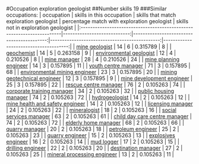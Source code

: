 #Occupation exploration geologist
##Number skills 19
###Similar occupations:
| occupation                                                            |   skills in this occupation |   skills that match exploration geologist |   percentage match with exploration geologist |   skills not in exploration geologist |
|:----------------------------------------------------------------------|----------------------------:|------------------------------------------:|----------------------------------------------:|--------------------------------------:|
| [mine geologist](mine_geologist.md)                                   |                          14 |                                         6 |                                      0.315789 |                                     8 |
| [geochemist](geochemist.md)                                           |                          14 |                                         5 |                                      0.263158 |                                     9 |
| [environmental geologist](environmental_geologist.md)                 |                          12 |                                         4 |                                      0.210526 |                                     8 |
| [mine manager](mine_manager.md)                                       |                          28 |                                         4 |                                      0.210526 |                                    24 |
| [mine planning engineer](mine_planning_engineer.md)                   |                          14 |                                         3 |                                      0.157895 |                                    11 |
| [youth centre manager](youth_centre_manager.md)                       |                          71 |                                         3 |                                      0.157895 |                                    68 |
| [environmental mining engineer](environmental_mining_engineer.md)     |                          23 |                                         3 |                                      0.157895 |                                    20 |
| [mining geotechnical engineer](mining_geotechnical_engineer.md)       |                          12 |                                         3 |                                      0.157895 |                                     9 |
| [mine development engineer](mine_development_engineer.md)             |                          25 |                                         3 |                                      0.157895 |                                    22 |
| [rescue centre manager](rescue_centre_manager.md)                     |                          76 |                                         2 |                                      0.105263 |                                    74 |
| [corporate training manager](corporate_training_manager.md)           |                          34 |                                         2 |                                      0.105263 |                                    32 |
| [public housing manager](public_housing_manager.md)                   |                          74 |                                         2 |                                      0.105263 |                                    72 |
| [hydrogeologist](hydrogeologist.md)                                   |                          14 |                                         2 |                                      0.105263 |                                    12 |
| [mine health and safety engineer](mine_health_and_safety_engineer.md) |                          14 |                                         2 |                                      0.105263 |                                    12 |
| [licensing manager](licensing_manager.md)                             |                          24 |                                         2 |                                      0.105263 |                                    22 |
| [mineralogist](mineralogist.md)                                       |                          18 |                                         2 |                                      0.105263 |                                    16 |
| [social services manager](social_services_manager.md)                 |                          63 |                                         2 |                                      0.105263 |                                    61 |
| [child day care centre manager](child_day_care_centre_manager.md)     |                          74 |                                         2 |                                      0.105263 |                                    72 |
| [elderly home manager](elderly_home_manager.md)                       |                          68 |                                         2 |                                      0.105263 |                                    66 |
| [quarry manager](quarry_manager.md)                                   |                          20 |                                         2 |                                      0.105263 |                                    18 |
| [petroleum engineer](petroleum_engineer.md)                           |                          25 |                                         2 |                                      0.105263 |                                    23 |
| [quarry engineer](quarry_engineer.md)                                 |                          15 |                                         2 |                                      0.105263 |                                    13 |
| [explosives engineer](explosives_engineer.md)                         |                          16 |                                         2 |                                      0.105263 |                                    14 |
| [mud logger](mud_logger.md)                                           |                          17 |                                         2 |                                      0.105263 |                                    15 |
| [drilling engineer](drilling_engineer.md)                             |                          22 |                                         2 |                                      0.105263 |                                    20 |
| [destination manager](destination_manager.md)                         |                          27 |                                         2 |                                      0.105263 |                                    25 |
| [mineral processing engineer](mineral_processing_engineer.md)         |                          13 |                                         2 |                                      0.105263 |                                    11 |
